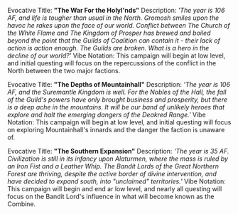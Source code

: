 Evocative Title: **"The War For the Holyl'nds"**
Description: *'The year is 106 AF, and life is tougher than usual in the North. Gromosh smiles upon the havoc he rakes upon the face of our world. Conflict between The Church of the White Flame and The Kingdom of Prosper has brewed and boiled beyond the point that the Guilds of Coalition can contain it - their lack of action is action enough. The Guilds are broken. What is a hero in the decline of our world?'*
Vibe Notation: This campaign will begin at low level, and initial questing will focus on the repercussions of the conflict in the North between the two major factions.

Evocative Title: **"The Depths of Mountainhall"**
Description: *'The year is 106 AF, and the Suremantle Kingdom is well. For the Nobles of the Hall, the fall of the Guild's powers have only brought business and prosperity, but there is a deep ache in the mountains. It will be our band of unlikely heroes that explore and halt the emerging dangers of the Deakred Range.'*
Vibe Notation: This campaign will begin at low level, and initial questing will focus on exploring Mountainhall's innards and the danger the faction is unaware of.

Evocative Title: **"The Southern Expansion"**
Description: *'The year is 35 AF. Civilization is still in its infancy upon Alaturmen, where the mass is ruled by an Iron Fist and a Leather Whip. The Bandit Lords of the Great Northern Forest are thriving, despite the active border of divine intervention, and have decided to expand south, into "unclaimed" territories.'*
Vibe Notation: This campaign will begin and end ar low level, and nearly all questing will focus on the Bandit Lord's influence in what will become known as the Combine.
